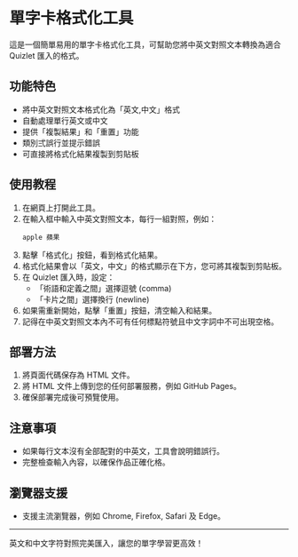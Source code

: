 # 單字卡格式化工具

這是一個簡單易用的單字卡格式化工具，可幫助您將中英文對照文本轉換為適合 Quizlet 匯入的格式。

## 功能特色

- 將中英文對照文本格式化為「英文,中文」格式
- 自動處理單行英文或中文
- 提供「複製結果」和「重置」功能
- 類別弍誤行並提示錯誤
- 可直接將格式化結果複製到剪貼板

## 使用教程

1. 在網頁上打開此工具。
2. 在輸入框中輸入中英文對照文本，每行一組對照，例如：
   ```
   apple 蘋果
   ```
3. 點擊「格式化」按鈕，看到格式化結果。
4. 格式化結果會以「英文，中文」的格式顯示在下方，您可將其複製到剪貼板。
5. 在 Quizlet 匯入時，設定：
   - 「術語和定義之間」選擇逗號 (comma)
   - 「卡片之間」選擇換行 (newline)
6. 如果需重新開始，點擊「重置」按鈕，清空輸入和結果。
7. 記得在中英文對照文本內不可有任何標點符號且中文字詞中不可出現空格。

## 部署方法

1. 將頁面代碼保存為 HTML 文件。
2. 將 HTML 文件上傳到您的任何部署服務，例如 GitHub Pages。
3. 確保部署完成後可預覽使用。

## 注意事項

- 如果每行文本沒有全部配對的中英文，工具會說明錯誤行。
- 完整檢查輸入內容，以確保作品正確化格。

## 瀏覽器支援

- 支援主流瀏覽器，例如 Chrome, Firefox, Safari 及 Edge。

---

英文和中文字符對照完美匯入，讓您的單字學習更高效！

